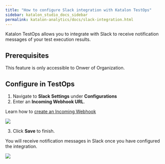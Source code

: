 ```yaml
---
title: "How to configure Slack integration with Katalon TestOps"
sidebar: katalon_studio_docs_sidebar
permalink: katalon-analytics/docs/slack-integration.html
---
```

Katalon TestOps allows you to integrate with Slack to receive notification messages of your test execution results.

## Prerequisites 
This feature is only accessible to Onwer of Organization.

## Configure in TestOps 

1. Navigate to **Slack Settings** under **Configurations** 
2. Enter an **Incoming Webhook URL**. 

Learn how to [create an Incoming Webhook](https://api.slack.com/messaging/webhooks)

<img src="https://github.com/katalon-studio/docs-images/blob/master/katalon-analytics/docs/slack-integration/slack-config.png" width="" height="">

3. Click **Save** to finish.

You will receive notification messages in Slack once you have configured the integration.

<img src="https://github.com/katalon-studio/docs-images/raw/master/katalon-analytics/docs/slack-integration/slack-messages.png" width="" height="">
